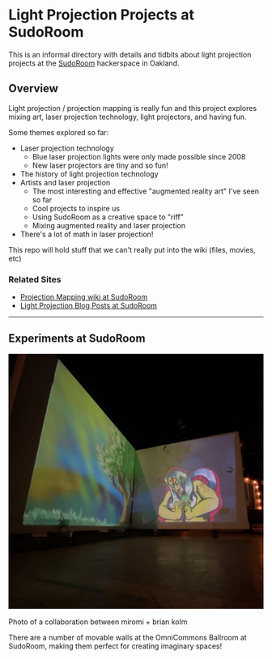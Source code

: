 # Light Projection Projects at SudoRoom

This is an informal directory with details and tidbits about light projection projects at the [SudoRoom](https://sudoroom.org) hackerspace in Oakland.

## Overview

Light projection / projection mapping is really fun and this project explores mixing art, laser projection technology, light projectors, and having fun. 

Some themes explored so far:

* Laser projection technology
  * Blue laser projection lights were only made possible since 2008
  * New laser projectors are tiny and so fun!
* The history of light projection technology
* Artists and laser projection
	* The most interesting and effective "augmented reality art"  I've seen so far
	* Cool projects to inspire us
	* Using SudoRoom as a creative space to "riff" 
	* Mixing augmented reality and laser projection
* There's a lot of math in laser projection!

This repo will hold stuff that we can't really put into the wiki (files, movies, etc)

### Related Sites

* [Projection Mapping wiki at SudoRoom](https://sudoroom.org/wiki/ProjectionMapping)
* [Light Projection Blog Posts at SudoRoom](https://sudoroom.org/tag/light-projection-mapping-2/)	 


-----

## Experiments at SudoRoom

![experiment in the sudoorom](images/experiment1.jpg)

Photo of a collaboration between miromi + brian kolm 

There are a number of movable walls at the OmniCommons Ballroom at SudoRoom, making them perfect for creating imaginary spaces!